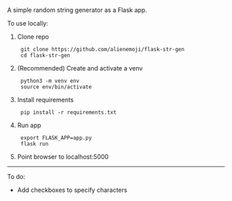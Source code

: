 A simple random string generator as a Flask app.

To use locally:

1. Clone repo

        git clone https://github.com/alienemoji/flask-str-gen
        cd flask-str-gen
        
2. (Recommended) Create and activate a venv

        python3 -m venv env
        source env/bin/activate
        
3. Install requirements

        pip install -r requirements.txt
        
4. Run app

        export FLASK_APP=app.py
        flask run
        
5. Point browser to localhost:5000

------------------------------

To do:

- Add checkboxes to specify characters
